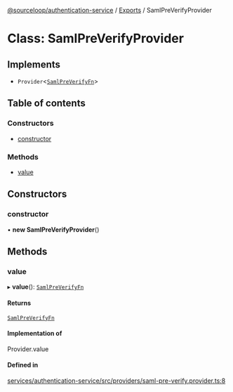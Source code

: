 [@sourceloop/authentication-service](../README.md) / [Exports](../modules.md) / SamlPreVerifyProvider

# Class: SamlPreVerifyProvider

## Implements

- `Provider`<[`SamlPreVerifyFn`](../interfaces/SamlPreVerifyFn.md)\>

## Table of contents

### Constructors

- [constructor](SamlPreVerifyProvider.md#constructor)

### Methods

- [value](SamlPreVerifyProvider.md#value)

## Constructors

### constructor

• **new SamlPreVerifyProvider**()

## Methods

### value

▸ **value**(): [`SamlPreVerifyFn`](../interfaces/SamlPreVerifyFn.md)

#### Returns

[`SamlPreVerifyFn`](../interfaces/SamlPreVerifyFn.md)

#### Implementation of

Provider.value

#### Defined in

[services/authentication-service/src/providers/saml-pre-verify.provider.ts:8](https://github.com/sourcefuse/loopback4-microservice-catalog/blob/6c16af104/services/authentication-service/src/providers/saml-pre-verify.provider.ts#L8)
